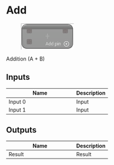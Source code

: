 # Add

<div align="left" data-full-width="false"><figure><img src="../../../../api/Math/Operators/Add.png" alt=""><figcaption></figcaption></figure></div>

Addition (A + B)

## Inputs

<table><thead><tr><th width="170">Name</th><th>Description</th></tr></thead><tbody><tr><td>Input 0</td><td>Input</td></tr><tr><td>Input 1</td><td>Input</td></tr></tbody></table>

## Outputs

<table><thead><tr><th width="170">Name</th><th>Description</th></tr></thead><tbody><tr><td>Result</td><td>Result</td></tr></tbody></table>
